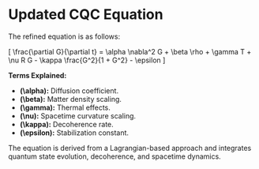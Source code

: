 
# Updated CQC Equation

The refined equation is as follows:

\[
\frac{\partial G}{\partial t} = \alpha \nabla^2 G + \beta \rho + \gamma T + \nu R G - \kappa \frac{G^2}{1 + G^2} - \epsilon
\]

**Terms Explained:**
- **\(\alpha\):** Diffusion coefficient.
- **\(\beta\):** Matter density scaling.
- **\(\gamma\):** Thermal effects.
- **\(\nu\):** Spacetime curvature scaling.
- **\(\kappa\):** Decoherence rate.
- **\(\epsilon\):** Stabilization constant.

The equation is derived from a Lagrangian-based approach and integrates quantum state evolution, decoherence, and spacetime dynamics.
